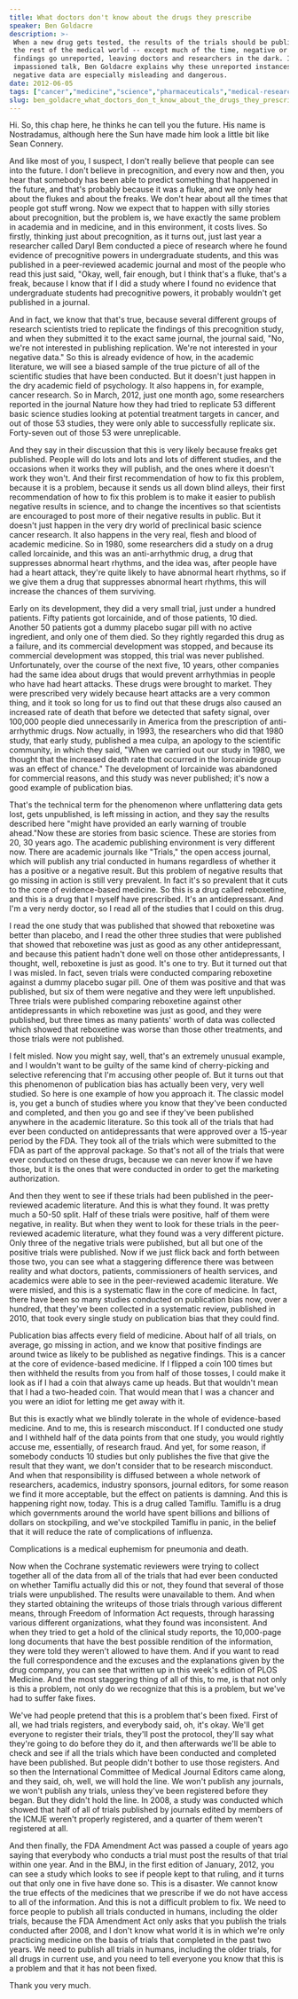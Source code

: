 ```yaml
---
title: What doctors don't know about the drugs they prescribe
speaker: Ben Goldacre
description: >-
 When a new drug gets tested, the results of the trials should be published for
 the rest of the medical world -- except much of the time, negative or inconclusive
 findings go unreported, leaving doctors and researchers in the dark. In this
 impassioned talk, Ben Goldacre explains why these unreported instances of
 negative data are especially misleading and dangerous.
date: 2012-06-05
tags: ["cancer","medicine","science","pharmaceuticals","medical-research","data","activism","corruption","health","health-care","illness","public-health"]
slug: ben_goldacre_what_doctors_don_t_know_about_the_drugs_they_prescribe
---
```


Hi. So, this chap here, he thinks he can tell you the future. His name is Nostradamus,
although here the Sun have made him look a little bit like Sean Connery.

And like most of you, I suspect, I don't really believe that people can see into the
future. I don't believe in precognition, and every now and then, you hear that somebody
has been able to predict something that happened in the future, and that's probably
because it was a fluke, and we only hear about the flukes and about the freaks. We don't
hear about all the times that people got stuff wrong. Now we expect that to happen with
silly stories about precognition, but the problem is, we have exactly the same problem in
academia and in medicine, and in this environment, it costs lives. So firstly, thinking
just about precognition, as it turns out, just last year a researcher called Daryl Bem
conducted a piece of research where he found evidence of precognitive powers in
undergraduate students, and this was published in a peer-reviewed academic journal and
most of the people who read this just said, "Okay, well, fair enough, but I think that's a
fluke, that's a freak, because I know that if I did a study where I found no evidence that
undergraduate students had precognitive powers, it probably wouldn't get published in a
journal.

And in fact, we know that that's true, because several different groups of research
scientists tried to replicate the findings of this precognition study, and when they
submitted it to the exact same journal, the journal said, "No, we're not interested in
publishing replication. We're not interested in your negative data." So this is already
evidence of how, in the academic literature, we will see a biased sample of the true
picture of all of the scientific studies that have been conducted. But it doesn't just
happen in the dry academic field of psychology. It also happens in, for example, cancer
research. So in March, 2012, just one month ago, some researchers reported in the journal
Nature how they had tried to replicate 53 different basic science studies looking at
potential treatment targets in cancer, and out of those 53 studies, they were only able to
successfully replicate six. Forty-seven out of those 53 were unreplicable.

And they say in their discussion that this is very likely because freaks get published.
People will do lots and lots and lots of different studies, and the occasions when it
works they will publish, and the ones where it doesn't work they won't. And their first
recommendation of how to fix this problem, because it is a problem, because it sends us
all down blind alleys, their first recommendation of how to fix this problem is to make it
easier to publish negative results in science, and to change the incentives so that
scientists are encouraged to post more of their negative results in public. But it doesn't
just happen in the very dry world of preclinical basic science cancer research. It also
happens in the very real, flesh and blood of academic medicine. So in 1980, some
researchers did a study on a drug called lorcainide, and this was an anti-arrhythmic drug,
a drug that suppresses abnormal heart rhythms, and the idea was, after people have had a
heart attack, they're quite likely to have abnormal heart rhythms, so if we give them a
drug that suppresses abnormal heart rhythms, this will increase the chances of them
surviving.

Early on its development, they did a very small trial, just under a hundred patients.
Fifty patients got lorcainide, and of those patients, 10 died. Another 50 patients got a
dummy placebo sugar pill with no active ingredient, and only one of them died. So they
rightly regarded this drug as a failure, and its commercial development was stopped, and
because its commercial development was stopped, this trial was never published. Unfortunately,
over the course of the next five, 10 years, other companies had the same idea about drugs
that would prevent arrhythmias in people who have had heart attacks. These drugs were
brought to market. They were prescribed very widely because heart attacks are a very
common thing, and it took so long for us to find out that these drugs also caused an
increased rate of death that before we detected that safety signal, over 100,000 people
died unnecessarily in America from the prescription of anti-arrhythmic drugs. Now actually,
in 1993, the researchers who did that 1980 study, that early study, published a mea culpa,
an apology to the scientific community, in which they said, "When we carried out our study
in 1980, we thought that the increased death rate that occurred in the lorcainide group
was an effect of chance." The development of lorcainide was abandoned for commercial
reasons, and this study was never published; it's now a good example of publication
bias.

That's the technical term for the phenomenon where unflattering data gets lost, gets
unpublished, is left missing in action, and they say the results described here "might
have provided an early warning of trouble ahead."Now these are stories from basic science.
These are stories from 20, 30 years ago. The academic publishing environment is very
different now. There are academic journals like "Trials," the open access journal, which
will publish any trial conducted in humans regardless of whether it has a positive or a
negative result. But this problem of negative results that go missing in action is still
very prevalent. In fact it's so prevalent that it cuts to the core of evidence-based
medicine. So this is a drug called reboxetine, and this is a drug that I myself have
prescribed. It's an antidepressant. And I'm a very nerdy doctor, so I read all of the
studies that I could on this drug.

I read the one study that was published that showed that reboxetine was better than
placebo, and I read the other three studies that were published that showed that
reboxetine was just as good as any other antidepressant, and because this patient hadn't
done well on those other antidepressants, I thought, well, reboxetine is just as good.
It's one to try. But it turned out that I was misled. In fact, seven trials were conducted
comparing reboxetine against a dummy placebo sugar pill. One of them was positive and that
was published, but six of them were negative and they were left unpublished. Three trials
were published comparing reboxetine against other antidepressants in which reboxetine was
just as good, and they were published, but three times as many patients' worth of data was
collected which showed that reboxetine was worse than those other treatments, and those
trials were not published.

I felt misled. Now you might say, well, that's an extremely unusual example, and I wouldn't
want to be guilty of the same kind of cherry-picking and selective referencing that I'm
accusing other people of. But it turns out that this phenomenon of publication bias has
actually been very, very well studied. So here is one example of how you approach it. The
classic model is, you get a bunch of studies where you know that they've been conducted
and completed, and then you go and see if they've been published anywhere in the academic
literature. So this took all of the trials that had ever been conducted on antidepressants
that were approved over a 15-year period by the FDA. They took all of the trials which
were submitted to the FDA as part of the approval package. So that's not all of the trials
that were ever conducted on these drugs, because we can never know if we have those, but
it is the ones that were conducted in order to get the marketing authorization.

And then they went to see if these trials had been published in the peer-reviewed academic
literature. And this is what they found. It was pretty much a 50-50 split. Half of these
trials were positive, half of them were negative, in reality. But when they went to look
for these trials in the peer-reviewed academic literature, what they found was a very
different picture. Only three of the negative trials were published, but all but one of
the positive trials were published. Now if we just flick back and forth between those two,
you can see what a staggering difference there was between reality and what doctors,
patients, commissioners of health services, and academics were able to see in the
peer-reviewed academic literature. We were misled, and this is a systematic flaw in the
core of medicine. In fact, there have been so many studies conducted on publication bias
now, over a hundred, that they've been collected in a systematic review, published in
2010, that took every single study on publication bias that they could
find.

Publication bias affects every field of medicine. About half of all trials, on average, go
missing in action, and we know that positive findings are around twice as likely to be
published as negative findings. This is a cancer at the core of evidence-based medicine. If
I flipped a coin 100 times but then withheld the results from you from half of those
tosses, I could make it look as if I had a coin that always came up heads. But that
wouldn't mean that I had a two-headed coin. That would mean that I was a chancer and you
were an idiot for letting me get away with it. 

But this is exactly what we blindly tolerate in the whole of evidence-based medicine. And
to me, this is research misconduct. If I conducted one study and I withheld half of the
data points from that one study, you would rightly accuse me, essentially, of research
fraud. And yet, for some reason, if somebody conducts 10 studies but only publishes the
five that give the result that they want, we don't consider that to be research
misconduct. And when that responsibility is diffused between a whole network of
researchers, academics, industry sponsors, journal editors, for some reason we find it
more acceptable, but the effect on patients is damning. And this is happening right now,
today. This is a drug called Tamiflu. Tamiflu is a drug which governments around the world
have spent billions and billions of dollars on stockpiling, and we've stockpiled Tamiflu
in panic, in the belief that it will reduce the rate of complications of
influenza.

Complications is a medical euphemism for pneumonia and death. 

Now when the Cochrane systematic reviewers were trying to collect together all of the data
from all of the trials that had ever been conducted on whether Tamiflu actually did this
or not, they found that several of those trials were unpublished. The results were
unavailable to them. And when they started obtaining the writeups of those trials through
various different means, through Freedom of Information Act requests, through harassing
various different organizations, what they found was inconsistent. And when they tried to
get a hold of the clinical study reports, the 10,000-page long documents that have the
best possible rendition of the information, they were told they weren't allowed to have
them. And if you want to read the full correspondence and the excuses and the explanations
given by the drug company, you can see that written up in this week's edition of PLOS
Medicine. And the most staggering thing of all of this, to me, is that not only is this a
problem, not only do we recognize that this is a problem, but we've had to suffer fake
fixes.

We've had people pretend that this is a problem that's been fixed. First of all, we had
trials registers, and everybody said, oh, it's okay. We'll get everyone to register their
trials, they'll post the protocol, they'll say what they're going to do before they do it,
and then afterwards we'll be able to check and see if all the trials which have been
conducted and completed have been published. But people didn't bother to use those
registers. And so then the International Committee of Medical Journal Editors came along,
and they said, oh, well, we will hold the line. We won't publish any journals, we won't
publish any trials, unless they've been registered before they began. But they didn't hold
the line. In 2008, a study was conducted which showed that half of all of trials published
by journals edited by members of the ICMJE weren't properly registered, and a quarter of
them weren't registered at all.

And then finally, the FDA Amendment Act was passed a couple of years ago saying that
everybody who conducts a trial must post the results of that trial within one year. And in
the BMJ, in the first edition of January, 2012, you can see a study which looks to see if
people kept to that ruling, and it turns out that only one in five have done so. This is a
disaster. We cannot know the true effects of the medicines that we prescribe if we do not
have access to all of the information. And this is not a difficult problem to fix. We need
to force people to publish all trials conducted in humans, including the older trials,
because the FDA Amendment Act only asks that you publish the trials conducted after 2008,
and I don't know what world it is in which we're only practicing medicine on the basis of
trials that completed in the past two years. We need to publish all trials in humans,
including the older trials, for all drugs in current use, and you need to tell everyone
you know that this is a problem and that it has not been fixed.

Thank you very much. 

<!--
ad_duration=3.33
event="TEDMED 2012"
external_start_time=0
has_talk_citation=1
intro_duration=11.82
is_subtitle_required="False"
is_talk_featured="True"
language="en"
language_swap="False"
native_language="en"
number_of_related_talks=6
number_of_speakers=1
number_of_subtitled_videos=34
number_of_tags=12
number_of_talk_download_languages=34
number_of_talk_more_resources=1
number_of_talk_recommendations=1
number_of_talks_take_actions=1
post_ad_duration=0.83
published_timestamp="2012-09-27 15:01:44"
recording_date="2012-06-05"
speaker_description="Debunker"
speaker_is_published=1
speaker_name="Ben Goldacre"
speaker_what_others_say="There aren't many out-and-out good eggs in British journalism but Ben Goldacre is one of them."
talk_name="What doctors don't know about the drugs they prescribe"
talk_recommendations_blurb="Further reading on drugs, pharmacology and clinical trials, including an excellent book on evidence-based medicine."
talks_tags=["cancer","medicine","science","pharmaceuticals","medical-research","data","activism","corruption","health","health-care","illness","public-health"]
url_audio="https://download.ted.com/talks/BenGoldacre_2012P.mp3?apikey=acme-roadrunner"
url_photo_speaker="https://pe.tedcdn.com/images/ted/db2cc6e83cfd07ab3bc29f6c74669e0e62741792_254x191.jpg"
url_photo_talk="https://pe.tedcdn.com/images/ted/7e4610de8b325e3aa17345f70eeafda47fe86ccd_1600x1200.jpg"
url_webpage="https://www.ted.com/talks/ben_goldacre_what_doctors_don_t_know_about_the_drugs_they_prescribe"
video_type_name="TED Stage Talk"
-->
